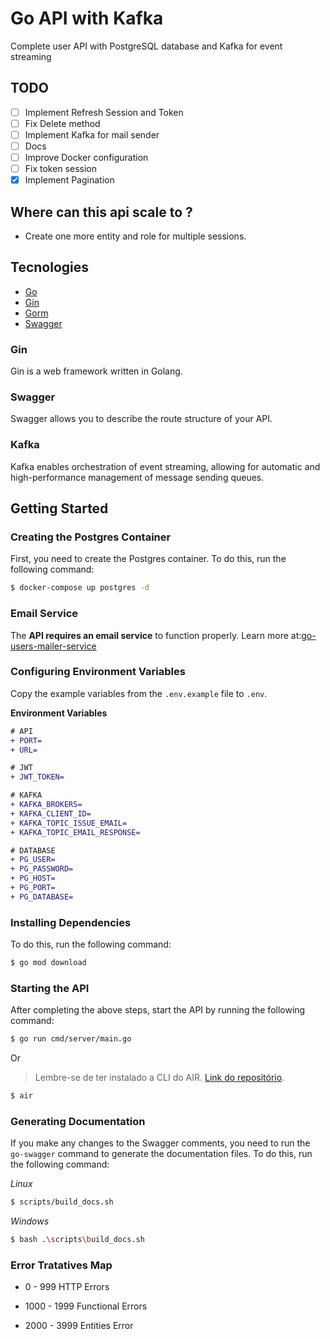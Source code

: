 # Go API with Kafka

Complete user API with PostgreSQL database and Kafka for event streaming

## TODO

- [ ] Implement Refresh Session and Token
- [ ] Fix Delete method
- [ ] Implement Kafka for mail sender
- [ ] Docs
- [ ] Improve Docker configuration
- [ ] Fix token session
- [x] Implement Pagination

## Where can this api scale to ?

- Create one more entity and role for multiple sessions.

## Tecnologies

- [Go](https://go.dev/)
- [Gin](https://gin-gonic.com/)
- [Gorm](https://gorm.io/)
- [Swagger](https://swagger.io/)

### Gin

Gin is a web framework written in Golang.

### Swagger

Swagger allows you to describe the route structure of your API.

### Kafka

Kafka enables orchestration of event streaming, allowing for automatic and high-performance management of message sending queues.

## Getting Started

### Creating the Postgres Container

First, you need to create the Postgres container. To do this, run the following command:

```sh
$ docker-compose up postgres -d
```

### Email Service

The **API requires an email service** to function properly. Learn more at:[go-users-mailer-service]()

### Configuring Environment Variables

Copy the example variables from the `.env.example` file to `.env`.

**Environment Variables**

```diff
# API
+ PORT=
+ URL=

# JWT
+ JWT_TOKEN=

# KAFKA
+ KAFKA_BROKERS=
+ KAFKA_CLIENT_ID=
+ KAFKA_TOPIC_ISSUE_EMAIL=
+ KAFKA_TOPIC_EMAIL_RESPONSE=

# DATABASE
+ PG_USER=
+ PG_PASSWORD=
+ PG_HOST=
+ PG_PORT=
+ PG_DATABASE=
```

### Installing Dependencies

To do this, run the following command:

```sh
$ go mod download
```

### Starting the API

After completing the above steps, start the API by running the following command:

```sh
$ go run cmd/server/main.go
```

Or

> Lembre-se de ter instalado a CLI do AIR. <a href="https://github.com/cosmtrek/air" target="_blank">Link do repositório</a>.

```sh
$ air
```

### Generating Documentation

If you make any changes to the Swagger comments, you need to run the `go-swagger` command to generate the documentation files. To do this, run the following command:

_Linux_

```sh
$ scripts/build_docs.sh
```

_Windows_

```sh
$ bash .\scripts\build_docs.sh
```

### Error Tratatives Map

- 0 - 999
  HTTP Errors

- 1000 - 1999
  Functional Errors

- 2000 - 3999
  Entities Error
